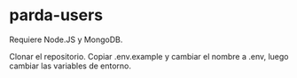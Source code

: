 # parda-users

Requiere Node.JS y MongoDB.

Clonar el repositorio. 
Copiar .env.example y cambiar el nombre a .env, luego cambiar las variables de entorno. 

